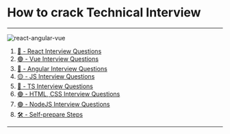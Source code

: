 # How to crack Technical Interview

---
<img src="https://cloudemployee.co.uk/media/1222199/banner_angularreactvue_jan2022-01.png" alt="react-angular-vue" />
<div>
    <ol>
        <li><a href="./questions/react/react.md">🔵 - React Interview Questions</a></li>
        <li><a href="./questions/vue/vue.md">🟢 - Vue Interview Questions</a></li>
        <li><a href="./questions/angular/angular.md">🔴 - Angular Interview Questions</a></li>
        <li><a href="./questions/html_css_js/js.md">🟡 - JS Interview Questions</a></li>
        <li><a href="./questions/ts/ts.md">🔵 - TS Interview Questions</a></li>
        <li><a href="./questions/html_css_js/html_css.md">🟣 - HTML, CSS Interview Questions</a></li>
        <li><a href="./questions/node/node.md">🟢 - NodeJS Interview Questions</a></li>    
        <li><a href="./questions/self_prepar_steps/self_prepar_steps.md">🛠 - Self-prepare Steps</a></li>
    </ol>
</div>

---
